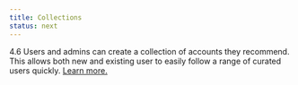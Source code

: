 ```yaml
---
title: Collections
status: next
---
```


4.6 Users and admins can create a collection of accounts they recommend. This allows both new and existing user to easily follow a range of curated users quickly. [Learn more.](https://blog.joinmastodon.org/2025/10/our-ideas-about-packs/)
